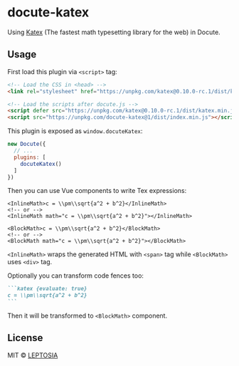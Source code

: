 # docute-katex

Using [Katex](https://katex.org/) (The fastest math typesetting library for the web) in Docute.

## Usage

First load this plugin via `<script>` tag:

```html
<!-- Load the CSS in <head> -->
<link rel="stylesheet" href="https://unpkg.com/katex@0.10.0-rc.1/dist/katex.min.css">

<!-- Load the scripts after docute.js -->
<script defer src="https://unpkg.com/katex@0.10.0-rc.1/dist/katex.min.js"></script>
<script src="https://unpkg.com/docute-katex@1/dist/index.min.js"></script>
```

This plugin is exposed as `window.docuteKatex`:

```js
new Docute({
  // ...
  plugins: [
    docuteKatex()
  ]
})
```

Then you can use Vue components to write Tex expressions:

````vue
<InlineMath>c = \\pm\\sqrt{a^2 + b^2}</InlineMath>
<!-- or -->
<InlineMath math="c = \\pm\\sqrt{a^2 + b^2}"></InlineMath>

<BlockMath>c = \\pm\\sqrt{a^2 + b^2}</BlockMath>
<!-- or -->
<BlockMath math="c = \\pm\\sqrt{a^2 + b^2}"></BlockMath>
````

`<InlineMath>` wraps the generated HTML with `<span>` tag while `<BlockMath>` uses `<div>` tag.

Optionally you can transform code fences too:

````markdown
```katex {evaluate: true}
c = \\pm\\sqrt{a^2 + b^2}
```
````

Then it will be transformed to `<BlockMath>` component.

## License

MIT &copy; [LEPTOSIA](https://leptosia.org)